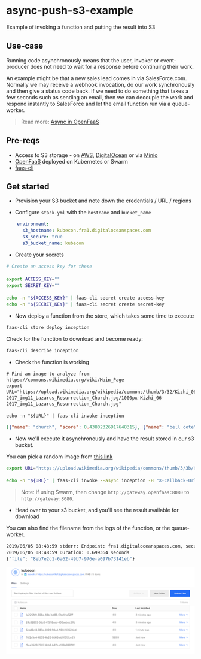 # async-push-s3-example

Example of invoking a function and putting the result into S3

## Use-case

Running code asynchronously means that the user, invoker or event-producer does not need to wait for a response before continuing their work.

An example might be that a new sales lead comes in via SalesForce.com. Normally we may receive a webhook invocation, do our work synchronously and then give a status code back. If we need to do something that takes a few seconds such as sending an email, then we can decouple the work and respond instantly to SalesForce and let the email function run via a queue-worker.

> Read more: [Async in OpenFaaS](https://docs.openfaas.com/reference/async/)

## Pre-reqs

* Access to S3 storage - on [AWS](https://aws.amazon.com/s3/), [DigitalOcean](https://www.digitalocean.com/products/spaces/) or via [Minio](https://min.io)
* [OpenFaaS](https://docs.openfas.com) deployed on Kubernetes or Swarm
* [faas-cli](https://github.com/openfaas/faas-cli/)

## Get started

* Provision your S3 bucket and note down the credentials / URL / regions

* Configure `stack.yml` with the `hostname` and `bucket_name`

```yaml
    environment:
      s3_hostname: kubecon.fra1.digitaloceanspaces.com
      s3_secure: true
      s3_bucket_name: kubecon
```

* Create your secrets

```sh
# Create an access key for these

export ACCESS_KEY=""
export SECRET_KEY=""

echo -n "${ACCESS_KEY}" | faas-cli secret create access-key
echo -n "${SECRET_KEY}" | faas-cli secret create secret-key
```

* Now deploy a function from the store, which takes some time to execute

```sh
faas-cli store deploy inception
```

Check for the function to download and become ready:

```sh
faas-cli describe inception
```

* Check the function is working

```
# Find an image to analyze from https://commons.wikimedia.org/wiki/Main_Page
export URL="https://upload.wikimedia.org/wikipedia/commons/thumb/3/32/Kizhi_06-2017_img11_Lazarus_Resurrection_Church.jpg/1000px-Kizhi_06-2017_img11_Lazarus_Resurrection_Church.jpg"

echo -n "${URL}" | faas-cli invoke inception
```

```json
[{"name": "church", "score": 0.43802326917648315}, {"name": "bell cote", "score": 0.40113094449043274}, {"name": "palace", "score": 0.025248214602470398}, {"name": "worm fence", "score": 0.008437118493020535}, {"name": "monastery", "score": 0.006785948295146227}, {"name": "boathouse", "score": 0.0067488932982087135}, {"name": "lakeside", "score": 0.006559893023222685}, {"name": "stupa", "score": 0.005963603965938091}, {"name": "picket fence", "score": 0.005611276254057884}, {"name": "barn", "score": 0.005575225688517094}]
```

* Now we'll execute it asynchronously and have the result stored in our s3 bucket.

You can pick a random image from [this link](https://commons.wikimedia.org/wiki/Special:Random/File)

```sh
export URL="https://upload.wikimedia.org/wikipedia/commons/thumb/3/3b/Haut_Santenay_Vue_d%27ensemble_18.jpg/1600px-Haut_Santenay_Vue_d%27ensemble_18.jpg"

echo -n "${URL}" | faas-cli invoke --async inception -H "X-Callback-Url=http://gateway.openfaas:8080/function/push-s3"
```

> Note: if using Swarm, then change `http://gateway.openfaas:8080` to `http://gateway:8080`.

* Head over to your s3 bucket, and you'll see the result available for download

You can also find the filename from the logs of the function, or the queue-worker.

```sh
2019/06/05 08:48:59 stderr: Endpoint: fra1.digitaloceanspaces.com, secure: True
2019/06/05 08:48:59 Duration: 0.699364 seconds
{"file": "8eb7e2c1-6a62-49b7-976e-a097b73141eb"}
```

![](./docs/s3-results.png)
